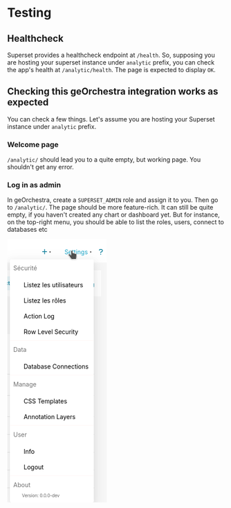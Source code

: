 # Testing



## Healthcheck

Superset provides a healthcheck endpoint  at `/health`. So, supposing you are hosting your superset instance under `analytic` prefix, you can check the app's health at `/analytic/health`. The page is expected to display `OK`.

## Checking this geOrchestra integration works as expected

You can check a few things. Let's assume you are hosting your Superset instance under `analytic` prefix.

### Welcome page

`/analytic/` should lead you to a quite empty, but working page. You shouldn't get any error.

### Log in as admin

In geOrchestra, create a `SUPERSET_ADMIN` role and assign it to you. 
Then go to `/analytic/`. The page should be more feature-rich. It can still be quite empty, if you haven't created any chart or dashboard yet.
But for instance, on the top-right menu, you should be able to list the roles, users, connect to databases etc

![admin menu](images/ss-admin-menu.png)

